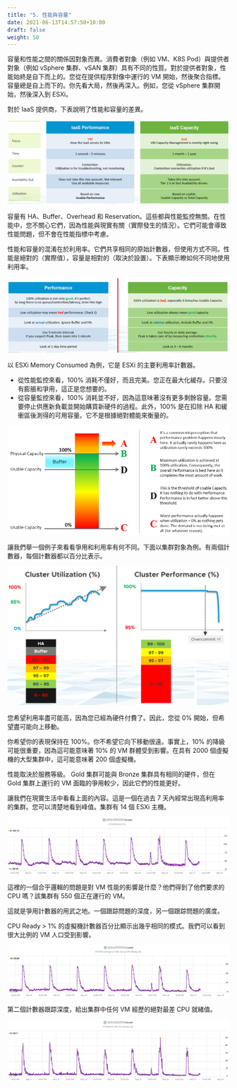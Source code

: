 ```yaml
---
title: "5. 性能與容量"
date: 2021-06-13T14:57:50+10:00
draft: false
weight: 50
---
```


容量和性能之間的關係因對象而異。消費者對象（例如 VM、K8S Pod）與提供者對象（例如 vSphere 集群、vSAN 集群）具有不同的性質。對於提供者對象，性能始終是自下而上的。您從在提供程序對像中運行的 VM 開始，然後聚合指標。容量總是自上而下的。你先看大局，然後再深入。例如，您從 vSphere 集群開始，然後深入到 ESXi。

對於 IaaS 提供商，下表說明了性能和容量的差異。

![IaaS 性能到容量表](1.2.5-fig-1.png)

容量有 HA、Buffer、Overhead 和 Reservation。這些都與性能監控無關。在性能中，您不關心它們，因為性能與現實有關（實際發生的情況）。它們可能會導致性能問題，但不會在性能指標中考慮。

性能和容量的混淆在於利用率。它們共享相同的原始計數器，但使用方式不同。性能是絕對的（實際值），容量是相對的（取決於設置）。下表顯示瞭如何不同地使用利用率。

![性能和容量細分](1.2.5-fig-2.png)

以 ESXi Memory Consumed 為例，它是 ESXi 的主要利用率計數器。

- 從性能監控來看，100% 消耗不僅好，而且完美。您正在最大化緩存。只要沒有膨脹和爭用，這正是您想要的。
- 從容量監控來看，100% 消耗並不好，因為這意味著沒有更多剩餘容量。您需要停止供應新負載並開始購買新硬件的過程。此外，100% 是在扣除 HA 和緩衝區後測得的可用容量。它不是根據絕對體能來衡量的。

![性能與容量疊加](1.2.5-fig-3.png)

讓我們舉一個例子來看看爭用和利用率有何不同。下面以集群對象為例。有兩個計數器，每個計數器都以百分比表示。

![集群實用程序與集群性能](1.2.5-fig-4.png)

您希望利用率盡可能高，因為您已經為硬件付費了。因此，您從 0% 開始，但希望盡可能向上移動。

你希望你的表現保持在 100%。你不希望它向下移動很​​遠。事實上，10% 的降級可能很重要，因為這可能意味著 10% 的 VM 群體受到影響。在具有 2000 個虛擬機的大型集群中，這可能意味著 200 個虛擬機。

性能取決於服務等級。 Gold 集群可能與 Bronze 集群具有相同的硬件，但在 Gold 集群上運行的 VM 面臨的爭用較少，因此它們的性能更好。

讓我們在現實生活中看看上面的內容。這是一個在過去 7 天內經常出現高利用率的集群。您可以清楚地看到峰值。集群有 14 個 ESXi 主機。

![集群CPU需求示例](1.2.5-fig-5.png)

這裡的一個合乎邏輯的問題是對 VM 性能的影響是什麼？他們得到了他們要求的 CPU 嗎？該集群有 550 個正在運行的 VM。

這就是爭用計數器的用武之地。一個跟踪問題的深度，另一個跟踪問題的廣度。

CPU Ready > 1% 的虛擬機計數器百分比顯示出幾乎相同的模式。我們可以看到很大比例的 VM 人口受到影響。

![集群 CPU 就緒百分比示例](1.2.5-fig-6.png)

第二個計數器跟踪深度，給出集群中任何 VM 經歷的絕對最差 CPU 就緒值。

![集群 CPU 就緒百分比示例](1.2.5-fig-7.png)